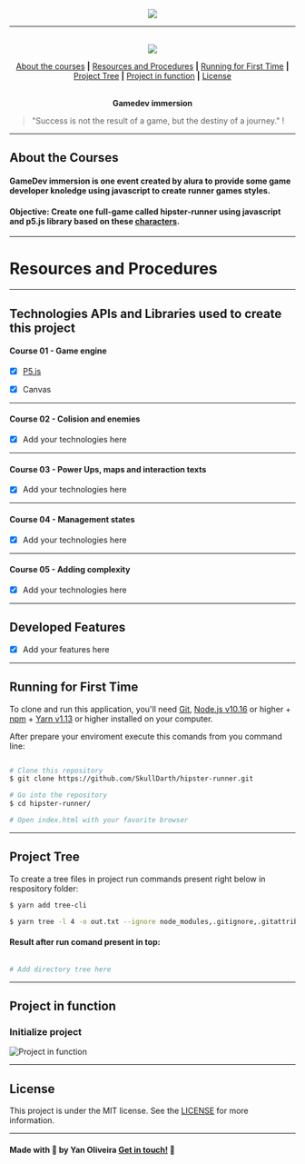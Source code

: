 <p align="center">
  <img src="https://www.alura.com.br/assets/img/quarentenadev/imersaogamedev.1591132734.svg">
</p>

---

<p align="center">
  <br />
  <img src="https://img.shields.io/badge/made%20by-SkullDarth-lightgrey">
  

  <!-- Indice personalizado -->
  <p align="center">
      <a href="#about-the-courses">About the courses</a>
      <strong>|</strong>
      <a href="#resources-and-procedures">Resources and Procedures</a>
      <strong>|</strong>
      <a href="#running-for-first-time">Running for First Time</a>
      <strong>|</strong>
      <a href="#project-tree">Project Tree</a>
      <strong>|</strong>
      <a href="#project-in-function">Project in function</a>
      <strong>|</strong>
      <a href="#license">License</a>
      <br />
      <br />
      <p align="center"> <strong>Gamedev immersion</strong></p>
   </p>

</p>

  > "Success is not the result of a game, but the destiny of a journey." !

---
## **About the Courses**
#### GameDev immersion is one event created by alura to provide some game developer knoledge using javascript to create runner games styles.
#### Objective: Create one full-game called hipster-runner using **javascript** and **p5.js** library based on these [characters][characters]. 
---
# Resources and Procedures
---
## Technologies APIs and Libraries used to create this project

#### Course 01 - Game engine

- [x] [P5.js][P5.js]

- [x] Canvas

---
#### Course 02 - Colision and enemies

- [x] Add your technologies here

---
#### Course 03 - Power Ups, maps and interaction texts

- [x] Add your technologies here 

---
#### Course 04 - Management states

- [x] Add your technologies here

---
#### Course 05 - Adding complexity

- [x] Add your technologies here

---
## Developed Features

- [x] Add your features here

---
## Running for First Time
To clone and run this application, you'll need [Git](https://git-scm.com), [Node.js v10.16][nodejs] or higher + [npm][npm] + [Yarn v1.13][yarn] or higher installed on your computer.

After prepare your enviroment execute this comands from you command line:

```bash

# Clone this repository
$ git clone https://github.com/SkullDarth/hipster-runner.git

# Go into the repository
$ cd hipster-runner/

# Open index.html with your favorite browser

```
---
## Project Tree
To create a tree files in project run commands present right below in respository folder:

```bash
$ yarn add tree-cli

$ yarn tree -l 4 -o out.txt --ignore node_modules,.gitignore,.gitattributes

```

#### Result after run comand present in top:

```bash

# Add directory tree here

```
---
## Project in function

### **Initialize project**

![Project in function][project-in-function]

---
## License
This project is under the MIT license. See the [LICENSE](./LICENSE) for more information.

---

#### Made with 💙 by Yan Oliveira [Get in touch!][MylinkedIn] 🖖

<!-- Hiperlinks structure to base -->
<!-- Just refer the link using this sintax: "[challenger 02][challenge02]" -->
[challenge02]: https://github.com/SkullDarth/bootcamp-gostack-challenge-02

[tree-cli]:https://github.com/MrRaindrop/tree-cli
[nodejs]: https://nodejs.org/
[yarn]: https://yarnpkg.com/
[npm]: #
[characters]: https://pipoya.itch.io/pipoya-free-2d-game-character-sprites
[P5.js]: https://p5js.org/

[project-in-function]: #

[initialized-project]: #
[project-in-function-02]: #
[projectFunctionInVideo]: #

[MylinkedIn]:https://www.linkedin.com/in/yan-brito/

